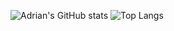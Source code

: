 ![Adrian's GitHub stats](https://github-readme-stats.vercel.app/api?username=anuraghazra&theme=dark&show_icons=true?theme=vue-dark)
![Top Langs](https://github-readme-stats.vercel.app/api/top-langs/?username=Adrian-DT&layout=compact)

<!--## Hi there 👋


**Adrian-DT/Adrian-DT** is a ✨ _special_ ✨ repository because its `README.md` (this file) appears on your GitHub profile.

Here are some ideas to get you started:

- 🔭 I’m currently working on ...
- 🌱 I’m currently learning ...
- 👯 I’m looking to collaborate on ...
- 🤔 I’m looking for help with ...
- 💬 Ask me about ...
- 📫 How to reach me: ...
- 😄 Pronouns: ...
- ⚡ Fun fact: ...
-->
